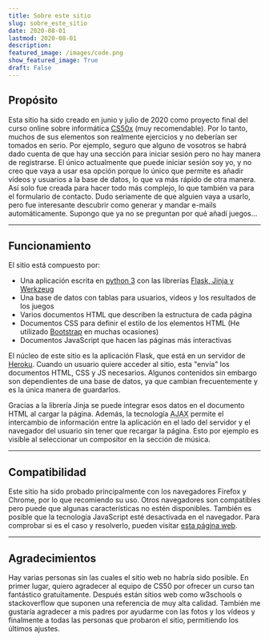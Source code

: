 ```yaml
---
title: Sobre este sitio
slug: sobre_este_sitio
date: 2020-08-01
lastmod: 2020-08-01
description:
featured_image: /images/code.png
show_featured_image: True
draft: False
---
```

## Propósito
Esta sitio ha sido creado en junio y julio de 2020 como proyecto final del curso online sobre informática [CS50x](https://www.edx.org/es/course/cs50s-introduction-to-computer-science) (muy recomendable). Por lo tanto, muchos de sus elementos son realmente ejercicios y no deberían ser tomados en serio.
Por ejemplo, seguro que alguno de vosotros se habrá dado cuenta de que hay una sección para iniciar sesión pero no hay manera de registrarse. El único actualmente que puede iniciar sesión soy yo, y no creo que vaya a usar esa opción porque lo único que permite es añadir vídeos y usuarios a la base de datos, lo que va más rápido de otra manera. Así solo fue creada para hacer todo más complejo, lo que también va para el formulario de contacto. Dudo seriamente de que alguien vaya a usarlo, pero fue interesante descubrir como generar y mandar e-mails automáticamente. Supongo que ya no se preguntan por qué añadí juegos...

---

## Funcionamiento
El sitio está compuesto por:
- Una aplicación escrita en [python 3](https://www.python.org/) con las librerías [Flask, Jinja y Werkzeug](https://palletsprojects.com/)
- Una base de datos con tablas para usuarios, videos y los resultados de los juegos
- Varios documentos HTML que describen la estructura de cada página
- Documentos CSS para definir el estilo de los elementos HTML (He utilizado [Bootstrap](https://getbootstrap.com/) en muchas ocasiones)
- Documentos JavaScript que hacen las páginas más interactivas

El núcleo de este sitio es la aplicación Flask, que está en un servidor de [Heroku](https://www.heroku.com/). Cuando un usuario quiere acceder al sitio, esta "envía" los documentos HTML, CSS y JS necesarios. Algunos contenidos sin embargo son dependientes de una base de datos, ya que cambian frecuentemente y es la única manera de guardarlos.

Gracias a la librería Jinja se puede integrar esos datos en el documento HTML al cargar la página. Además, la tecnología <abbr title="Asynchronous JavaScript And XML">AJAX</abbr> permite el intercambio de información entre la aplicación en el lado del servidor y el navegador del usuario sin tener que recargar la página. Esto por ejemplo es visible al seleccionar un compositor en la sección de música.

---

## Compatibilidad
Este sitio ha sido probado principalmente con los navegadores Firefox y Chrome, por lo que recomiendo su uso. Otros navegadores son compatibles pero puede que algunas características no estén disponibles. También es posible que la tecnología JavaScript esté desactivada en el navegador. Para comprobar si es el caso y resolverlo, pueden visitar [esta página web](https://www.enable-javascript.com/es/).

---

## Agradecimientos
Hay varias personas sin las cuales el sitio web no habría sido posible. En primer lugar, quiero agradecer al equipo de CS50 por ofrecer un curso tan fantástico gratuitamente. Después están sitios web como w3schools o stackoverflow que suponen una referencia de muy alta calidad. También me gustaría agradecer a mis padres por ayudarme con las fotos y los vídeos y finalmente a todas las personas que probaron el sitio, permitiendo los últimos ajustes.
